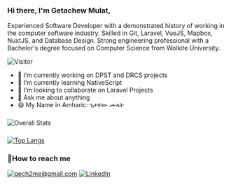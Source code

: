 ### Hi there, I'm Getachew Mulat, 
Experienced Software Developer with a demonstrated history of working in the computer software industry. Skilled in Git, Laravel, VueJS, Mapbox, NuxtJS, and Database Design. Strong engineering professional with a Bachelor's degree focused on Computer Science from Wolkite University. 


![Visitor](https://visitor-badge.laobi.icu/badge?page_id=gech4me)

- 🔭 I’m currently working on DPST and DRCS projects
- 🌱 I’m currently learning NativeScript
- 👯 I’m looking to collaborate on Laravel Projects
- 💬 Ask me about anything
- 😄 My Name in Amharic: ጌታቸው ሙላት 

###
![Overall Stats](https://github-readme-stats.vercel.app/api?username=gech4me&count_private=true&show_icons=true&hide=contribs)

###
[![Top Langs](https://github-readme-stats.vercel.app/api/top-langs/?username=gech4me)](https://github.com/anuraghazra/github-readme-stats)


### 📧How to reach me
<a href="mailto:gech2me@gmail.com">![gech2me@gmail.com](https://img.shields.io/badge/Gmail-D14836?style=for-the-badge&logo=gmail&logoColor=white)</a>
<a href="https://www.linkedin.com/ln/gech2me">![LinkedIn](https://img.shields.io/badge/LinkedIn-0077B5?style=for-the-badge&logo=linkedin&logoColor=white)</a>


